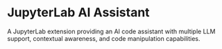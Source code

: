 # JupyterLab AI Assistant

A JupyterLab extension providing an AI code assistant with multiple LLM support, contextual awareness, and code manipulation capabilities.
